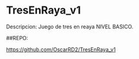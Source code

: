 # TresEnRaya_v1

Descripcion:
Juego de tres en reaya NIVEL BASICO.

##REPO:

https://github.com/OscarRD2/TresEnRaya_v1

